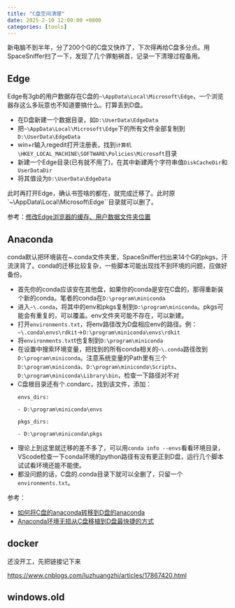 ```yaml
---
title: "C盘空间清理"
date: 2025-2-10 12:00:00 +0800
categories: [tools]     
---
```

新电脑不到半年，分了200个G的C盘又快炸了，下次得再给C盘多分点。用SpaceSniffer扫了一下，发现了几个罪魁祸首，记录一下清理过程备用。

## Edge
Edge有3gb的用户数据存在C盘的``~\AppData\Local\Microsoft\Edge``，一个浏览器存这么多玩意也不知道要搞什么。打算丢到D盘。

- 在D盘新建一个数据目录，如``D:\UserData\EdgeData``
- 把``~\AppData\Local\Microsoft\Edge``下的所有文件全部复制到``D:\UserData\EdgeData``
- win+r输入regedit打开注册表，找到``计算机\HKEY_LOCAL_MACHINE\SOFTWARE\Policies\Microsoft``目录
- 新建一个Edge目录(已有就不用了)，在其中新建两个字符串值``DiskCacheDir``和``UserDataDir``
- 将其值设为``D:\UserData\EdgeData``

此时再打开Edge，确认书签啥的都在，就完成迁移了。此时原`~\AppData\Local\Microsoft\Edge``目录就可以删了。

参考：[修改Edge浏览器的缓存、用户数据文件夹位置](https://blog.csdn.net/qq_16748813/article/details/136617305)

## Anaconda

conda默认把环境装在~\.conda文件夹里，SpaceSniffer扫出来14个G的pkgs，汗流浃背了。conda的迁移比较复杂，一些脚本可能出现找不到环境的问题，应做好备份。

- 首先你的conda应该安在其他盘，如果你的conda是安在C盘的，那得重新装个新的conda。笔者的conda在``D:\program\miniconda``
- 进入``~\.conda``，将其中的env和pkgs复制到``D:\program\miniconda``。pkgs可能会有重复的，可以覆盖。env文件夹可能不存在，可以新建。
- 打开``environments.txt``，将env路径改为D盘相应env的路径。例：``~\.conda\envs\rdkit``→``D:\program\miniconda\envs\rdkit``
- 将``environments.txt``t也复制到``D:\program\miniconda``
- 在设置中搜索环境变量，把找到的所有conda相关的``~\.conda``路径改到``D:\program\miniconda``。注意系统变量的Path里有三个``D:\program\miniconda``、``D:\program\miniconda\Scripts``、``D:\program\miniconda\Library\bin``，检查一下路径对不对
- C盘根目录还有个.condarc，找到该文件，添加：
  ```
  envs_dirs:

  - D:\program\miniconda\envs

  pkgs_dirs:

  - D:\program\miniconda\pkgs

  ```
- 理论上到这里就迁移的差不多了，可以用``conda info --envs``看看环境目录，VScode检查一下conda环境的python路径有没有更正到D盘，运行几个脚本试试看环境还能不能使。
- 都没问题的话，C盘的.conda目录下就可以全删了，只留一个``environments.txt``。

参考：
- [如何将C盘的anaconda转移到D盘的anaconda](https://zhuanlan.zhihu.com/p/651593144)
- [Anaconda环境无损从C盘移植到D盘最快捷的方式](https://zhuanlan.zhihu.com/p/461063860)

## docker

还没开工，先把链接记下来

https://www.cnblogs.com/luzhuangzhi/articles/17867420.html

## windows.old


